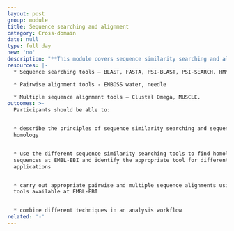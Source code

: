 ```yaml
---
layout: post
group: module
title: Sequence searching and alignment
category: Cross-domain
date: null
type: full day
new: 'no'
description: "**This module covers sequence similarity searching and alignment, using tools like BLAST and PSI-Search to find homologous sequences in EMBL-EBI databases, and pairwise and multiple sequence alignment tools like Clustal Omega to discover conserved regions of sequences and sequence relationships. It includes tips on which tool and database to use, input formats, how to change parameters and how to interpret the results pages.\_**\n\nThe module is aimed at researchers interested in core bioinformatics techniques, sequence searching and alignment. No prior experience of bioinformatics is required, but an undergraduate level knowledge of molecular biology would be of benefit to those attending."
resources: |-
  * Sequence searching tools – BLAST, FASTA, PSI-BLAST, PSI-SEARCH, HMMER

  * Pairwise alignment tools - EMBOSS water, needle

  * Multiple sequence alignment tools – Clustal Omega, MUSCLE.
outcomes: >-
  Participants should be able to:


  * describe the principles of sequence similarity searching and sequence
  homology


  * use the different sequence similarity searching tools to find homologous
  sequences at EMBL-EBI and identify the appropriate tool for different
  applications


  * carry out appropriate pairwise and multiple sequence alignments using the
  tools available at EMBL-EBI


  * combine different techniques in an analysis workflow
related: '-'
---
```


